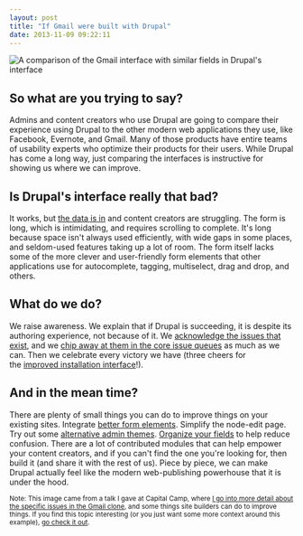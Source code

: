 ```yaml
---
layout: post
title: "If Gmail were built with Drupal"
date: 2013-11-09 09:22:11
---
```


![A comparison of the Gmail interface with similar fields in Drupal's interface][1]

 [1]: http://bryanbraun.com/sites/default/files/if-gmail-were-built-with-drupal_sml.jpg

## So what are you trying to say?

<p class="p1">
  Admins and content creators who use Drupal are going to compare their experience using Drupal to the other modern web applications they use, like Facebook, Evernote, and Gmail. Many of those products have entire teams of usability experts who optimize their products for their users. While Drupal has come a long way, just comparing the interfaces is instructive for showing us where we can improve.
</p>

## Is Drupal's interface really that bad?

<p class="p1">
  It works, but <a href="http://youtu.be/AfRDvVvkCbY?t=4m49s"><span class="s1">the data is in</span></a> and content creators are struggling. The form is long, which is intimidating, and requires scrolling to complete. It's long because space isn't always used efficiently, with wide gaps in some places, and seldom-used features taking up a lot of room. The form itself lacks some of the more clever and user-friendly form elements that other applications use for autocomplete, tagging, multiselect, drag and drop, and others.
</p>

## What do we do?

<p class="p1">
  We raise awareness. We explain that if Drupal is succeeding, it is despite its authoring experience, not because of it. We <a href="http://bojhan.nl/author-ux-known-problems"><span class="s1">acknowledge the issues that exist</span></a>, and we <a href="https://drupal.org/project/issues/search/drupal?issue_tags=usability"><span class="s1">chip away at them in the core issue queues</span></a> as much as we can. Then we celebrate every victory we have (three cheers for the <a href="http://www.youtube.com/watch?v=mpNfenVOhtA"><span class="s1">improved installation interface</span></a>!).
</p>

## And in the mean time?

<p class="p1">
  There are plenty of small things you can do to improve things on your existing sites. Integrate <a href="http://bryanbraun.com/2013/08/31/8-ways-to-take-the-pain-out-of-drupals-admin-forms"><span class="s1">better form elements</span></a>. Simplify the node-edit page. Try out some <a href="https://getlevelten.com/blog/kyle-taylor/current-state-drupal-admin-themes"><span class="s1">alternative admin themes</span></a>. <a href="http://bryanbraun.com/2013/06/17/manage-fields-wisely"><span class="s1">Organize your fields</span></a> to help reduce confusion. There are a lot of contributed modules that can help <span class="s1">empower your content creators</span>, and if you can't find the one you're looking for, then build it (and share it with the rest of us). Piece by piece, we can make Drupal actually feel like the modern web-publishing powerhouse that it is under the hood.
</p>

<p class="p1">
  <small>Note: This image came from a talk I gave at Capital Camp, where <a href="http://youtu.be/772kNhu_Ll4?t=4m10s"><span class="s1">I go into more detail about the specific issues in the Gmail clone</span></a>, and some things site builders can do to improve things. If you find this topic interesting (or you just want some more context around this example), <a href="http://www.youtube.com/watch?v=772kNhu_Ll4"><span class="s1">go check it out</span></a>.</small>
</p>